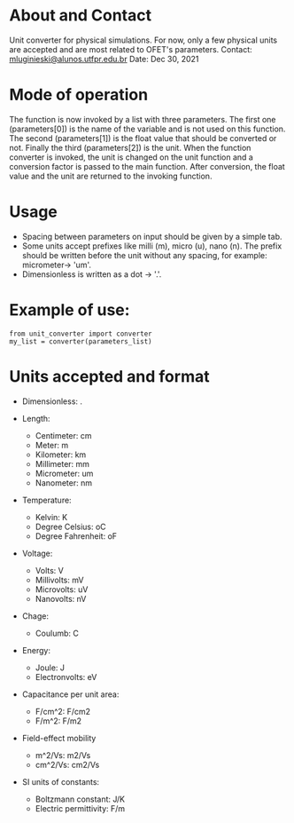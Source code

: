 # About and Contact
Unit converter for physical simulations. For now, only a few physical units are accepted and are most related to OFET's parameters.
Contact: mluginieski@alunos.utfpr.edu.br
Date: Dec 30, 2021

# Mode of operation
The function is now invoked by a list with three parameters. The first one (parameters[0]) is the name of the variable and is not used on this function. The second (parameters[1]) is the float value that should be converted or not. Finally the third (parameters[2]) is the unit.
When the function converter is invoked, the unit is changed on the unit function and a conversion factor is passed to the main function. After conversion, the float value and the unit are returned to the invoking function.

# Usage
  * Spacing between parameters on input should be given by a simple tab.
  * Some units accept prefixes like milli (m), micro (u), nano (n). The prefix
    should be written before the unit without any spacing, for example:
    micrometer-> 'um'.
  * Dimensionless is written as a dot -> '.'.
  
# Example of use:
```
from unit_converter import converter
my_list = converter(parameters_list)
```

# Units accepted and format
  * Dimensionless:             .
  
  * Length:
    * Centimeter:              cm
    * Meter:                    m
    * Kilometer:               km
    * Millimeter:              mm
    * Micrometer:              um
    * Nanometer:               nm

  * Temperature:
    * Kelvin:                K
    * Degree Celsius:        oC
    * Degree Fahrenheit:     oF

  * Voltage:
    * Volts:                  V
    * Millivolts:            mV
    * Microvolts:            uV
    * Nanovolts:             nV
      
  * Chage:
    * Coulumb:               C

  * Energy:
    * Joule:                 J
    * Electronvolts:         eV
      
  * Capacitance per unit area:
    * F/cm^2:                F/cm2
    * F/m^2:                 F/m2

  * Field-effect mobility
    * m^2/Vs:                m2/Vs
    * cm^2/Vs:               cm2/Vs

  * SI units of constants:
    * Boltzmann constant:    J/K
    * Electric permittivity: F/m
